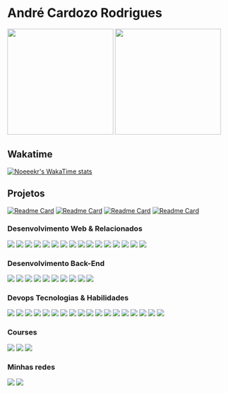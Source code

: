 
# André Cardozo Rodrigues
<div>
   <img height="240vh" width="auto" style="margin: 0px auto" src="https://github-readme-stats.vercel.app/api?username=Noeeekr&hide_border=true&show_icons=true&theme=synthwave&bg_color=40,102D4A,431047&title_color=9E9EE8&layout=normal&include_all_commits=true&text_color=B4B4ED&count_private=true"/>
   <img height="240vh" width="auto" style="margin: 0px auto" src="https://github-readme-stats.vercel.app/api/top-langs/?username=Noeeekr&hide_border=true&layout=normal&text_color=6C6CB8&title_color=A4A4ED&bg_color=30,431047,102D4A&langs_count=6&theme=synthwave"/>
</div>


## Wakatime
[![Noeeekr's WakaTime stats](https://github-readme-stats.vercel.app/api/wakatime?username=noeeekr&layout=compact&bg_color=30,431047,102D4A&hide_border=true&text_color=B4B4ED&title_color=9E9EE8)](https://github.com/Noeeekr/README.md)

## Projetos

[![Readme Card](https://github-readme-stats.vercel.app/api/pin/?username=Noeeekr&hide_border=true&repo=borm&bg_color=40,102D4A,431047&title_color=9E9EE8)](https://github.com/Noeeekr/borm)
[![Readme Card](https://github-readme-stats.vercel.app/api/pin/?username=Noeeekr&hide_border=true&repo=portifolio&bg_color=40,102D4A,431047&title_color=9E9EE8)](https://github.com/Noeeekr/portifolio)
[![Readme Card](https://github-readme-stats.vercel.app/api/pin/?username=Noeeekr&hide_border=true&repo=aqueduct&bg_color=40,102D4A,431047&title_color=9E9EE8)](https://github.com/Noeeekr/aqueduct)
[![Readme Card](https://github-readme-stats.vercel.app/api/pin/?username=Noeeekr&hide_border=true&repo=server-analyser&bg_color=40,102D4A,431047&title_color=9E9EE8)](https://github.com/Noeeekr/server-analyser)

### Desenvolvimento Web & Relacionados 
<img src="https://img.shields.io/badge/TypeScript-007ACC?style=for-the-badge&logo=typescript&logoColor=white"> <img src="https://img.shields.io/badge/Angular-DD0031?style=for-the-badge&logo=angular&logoColor=white"> <img src="https://img.shields.io/badge/Tailwind_CSS-38B2AC?style=for-the-badge&logo=tailwind-css&logoColor=white"> <img src="https://img.shields.io/badge/GraphQl-E10098?style=for-the-badge&logo=graphql&logoColor=white"> <img src="https://img.shields.io/badge/Cypress-17202C?style=for-the-badge&logo=cypress&logoColor=white"> <img src="https://img.shields.io/badge/Jest-C21325?style=for-the-badge&logo=jest&logoColor=white"> <img src="https://img.shields.io/badge/Playwright-45ba4b?style=for-the-badge&logo=Playwright&logoColor=white"> <img src="https://img.shields.io/badge/next%20js-000000?style=for-the-badge&logo=nextdotjs&logoColor=white"> <img src="https://img.shields.io/badge/React-20232A?style=for-the-badge&logo=react&logoColor=61DAFB"> <img src="https://img.shields.io/badge/React_Query-FF4154?style=for-the-badge&logo=ReactQuery&logoColor=white"> <img src="https://img.shields.io/badge/Material%20UI-007FFF?style=for-the-badge&logo=mui&logoColor=white">  <img src="https://img.shields.io/badge/Redux-593D88?style=for-the-badge&logo=redux&logoColor=white">  <img src="https://img.shields.io/badge/React_Router-CA4245?style=for-the-badge&logo=react-router&logoColor=white"> <img src="https://img.shields.io/badge/axios-671ddf?&style=for-the-badge&logo=axios&logoColor=white"> <img src="https://img.shields.io/badge/jQuery-0769AD?style=for-the-badge&logo=jquery&logoColor=white"> <img src="https://img.shields.io/badge/Bootstrap-563D7C?style=for-the-badge&logo=bootstrap&logoColor=white">

### Desenvolvimento Back-End
<img src="https://img.shields.io/badge/Java-ED8B00?style=for-the-badge&logo=java&logoColor=white"> <img src="https://img.shields.io/badge/Spring_Boot-6DB33F?style=for-the-badge&logo=spring&logoColor=white"> <img src="https://img.shields.io/badge/apache_maven-C71A36?style=for-the-badge&logo=apachemaven&logoColor=white"> <img src="https://img.shields.io/badge/Junit5-25A162?style=for-the-badge&logo=junit5&logoColor=white"> <img src="https://img.shields.io/badge/Vite-B73BFE?style=for-the-badge&logo=vite&logoColor=FFD62E"> <img src="https://img.shields.io/badge/TypeScript-007ACC?style=for-the-badge&logo=typescript&logoColor=white"> <img src="https://img.shields.io/badge/Node%20js-339933?style=for-the-badge&logo=nodedotjs&logoColor=white"> <img src="https://img.shields.io/badge/MongoDB-4EA94B?style=for-the-badge&logo=mongodb&logoColor=white"> <img src="https://img.shields.io/badge/PHP-777BB4?style=for-the-badge&logo=php&logoColor=white"> <img src="https://img.shields.io/badge/Laravel-FF2D20?style=for-the-badge&logo=laravel&logoColor=white">

### Devops Tecnologias & Habilidades
<img src="https://img.shields.io/badge/Go-00ADD8?style=for-the-badge&logo=go&logoColor=white"> <img src="https://img.shields.io/badge/Gin-CC0000?style=for-the-badge&logoColor=white"> <img src="https://img.shields.io/badge/Cobra-B73BFE?style=for-the-badge&logoColor=FFD62E"> <img src="https://img.shields.io/badge/PostgreSQL-316192?style=for-the-badge&logo=postgresql&logoColor=white"> <img src="https://img.shields.io/badge/redis-%23DD0031.svg?&style=for-the-badge&logo=redis&logoColor=white"> <img src="https://img.shields.io/badge/Ubuntu-E95420?style=for-the-badge&logo=ubuntu&logoColor=white"> <img src="https://img.shields.io/badge/Apache_Kafka-231F20?style=for-the-badge&logo=apache-kafka&logoColor=white"> <img src="https://img.shields.io/badge/rabbitmq-%23FF6600.svg?&style=for-the-badge&logo=rabbitmq&logoColor=white"> <img src="https://img.shields.io/badge/Docker-2CA5E0?style=for-the-badge&logo=docker&logoColor=white"> <img src="https://img.shields.io/badge/kubernetes-326ce5.svg?&style=for-the-badge&logo=kubernetes&logoColor=white"> <img src="https://img.shields.io/badge/Ansible-000000?style=for-the-badge&logo=ansible&logoColor=white"> <img src="https://img.shields.io/badge/Terraform-7B42BC?style=for-the-badge&logo=terraform&logoColor=white"> <img src="https://img.shields.io/badge/Jenkins-49728B?style=for-the-badge&logo=jenkins&logoColor=white"> <img src="https://img.shields.io/badge/GitHub_Actions-2088FF?style=for-the-badge&logo=github-actions&logoColor=white"> <img src="https://img.shields.io/badge/Amazon_Web_Services-FF9900?style=for-the-badge&logo=amazonwebservices&logoColor=white"> <img src="https://img.shields.io/badge/GitHub%20Pages-222222?style=for-the-badge&logo=GitHub%20Pages&logoColor=white"> <img src="https://img.shields.io/badge/Linux-FCC624?style=for-the-badge&logo=linux&logoColor=black"> <img src="https://img.shields.io/badge/Apache-D22128?style=for-the-badge&logo=Apache&logoColor=white">

### Courses
<img src="https://img.shields.io/badge/Codecademy-FFF0E5?style=for-the-badge&logo=codecademy&logoColor=303347"> <img src="https://img.shields.io/badge/Udemy-EC5252?style=for-the-badge&logo=Udemy&logoColor=white"> <img src="https://img.shields.io/badge/W3Schools-04AA6D?style=for-the-badge&logo=W3Schools&logoColor=white">
  ### Minhas redes
 
<div> 
  <a href = "mailto:cardozoandre0101@gmail.com"><img src="https://img.shields.io/badge/-Gmail-%23333?style=for-the-badge&logo=gmail&logoColor=white" target="_blank"></a>
  <a href="https://www.linkedin.com/in/Noeeekr" target="_blank"><img src="https://img.shields.io/badge/-LinkedIn-%230077B5?style=for-the-badge&logo=linkedin&logoColor=white" target="_blank"></a> 

</div>
